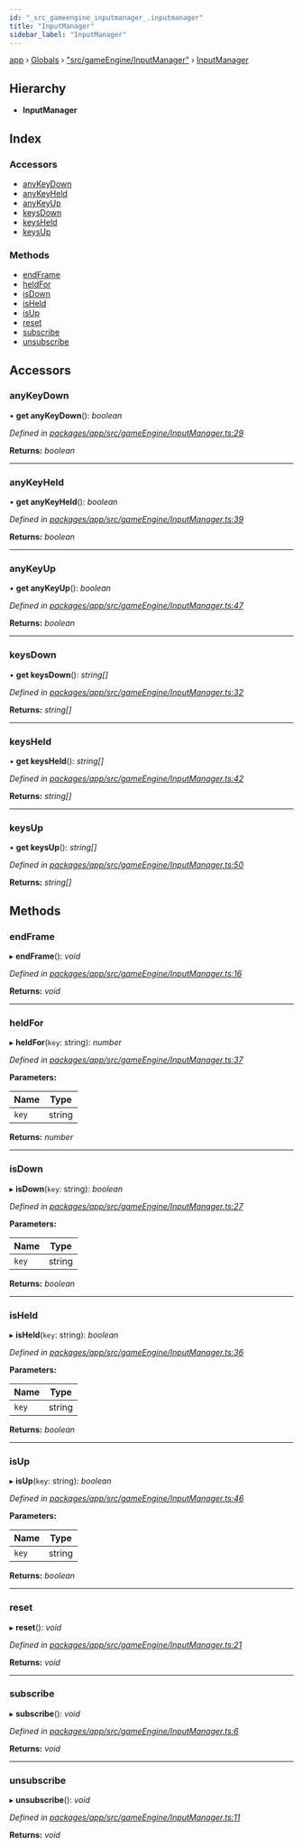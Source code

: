 ```yaml
---
id: "_src_gameengine_inputmanager_.inputmanager"
title: "InputManager"
sidebar_label: "InputManager"
---
```


[app](../index.md) › [Globals](../globals.md) › ["src/gameEngine/InputManager"](../modules/_src_gameengine_inputmanager_.md) › [InputManager](_src_gameengine_inputmanager_.inputmanager.md)

## Hierarchy

* **InputManager**

## Index

### Accessors

* [anyKeyDown](_src_gameengine_inputmanager_.inputmanager.md#anykeydown)
* [anyKeyHeld](_src_gameengine_inputmanager_.inputmanager.md#anykeyheld)
* [anyKeyUp](_src_gameengine_inputmanager_.inputmanager.md#anykeyup)
* [keysDown](_src_gameengine_inputmanager_.inputmanager.md#keysdown)
* [keysHeld](_src_gameengine_inputmanager_.inputmanager.md#keysheld)
* [keysUp](_src_gameengine_inputmanager_.inputmanager.md#keysup)

### Methods

* [endFrame](_src_gameengine_inputmanager_.inputmanager.md#endframe)
* [heldFor](_src_gameengine_inputmanager_.inputmanager.md#heldfor)
* [isDown](_src_gameengine_inputmanager_.inputmanager.md#isdown)
* [isHeld](_src_gameengine_inputmanager_.inputmanager.md#isheld)
* [isUp](_src_gameengine_inputmanager_.inputmanager.md#isup)
* [reset](_src_gameengine_inputmanager_.inputmanager.md#reset)
* [subscribe](_src_gameengine_inputmanager_.inputmanager.md#subscribe)
* [unsubscribe](_src_gameengine_inputmanager_.inputmanager.md#unsubscribe)

## Accessors

###  anyKeyDown

• **get anyKeyDown**(): *boolean*

*Defined in [packages/app/src/gameEngine/InputManager.ts:29](https://github.com/will-hart/pixatore/blob/5d54977/packages/app/src/gameEngine/InputManager.ts#L29)*

**Returns:** *boolean*

___

###  anyKeyHeld

• **get anyKeyHeld**(): *boolean*

*Defined in [packages/app/src/gameEngine/InputManager.ts:39](https://github.com/will-hart/pixatore/blob/5d54977/packages/app/src/gameEngine/InputManager.ts#L39)*

**Returns:** *boolean*

___

###  anyKeyUp

• **get anyKeyUp**(): *boolean*

*Defined in [packages/app/src/gameEngine/InputManager.ts:47](https://github.com/will-hart/pixatore/blob/5d54977/packages/app/src/gameEngine/InputManager.ts#L47)*

**Returns:** *boolean*

___

###  keysDown

• **get keysDown**(): *string[]*

*Defined in [packages/app/src/gameEngine/InputManager.ts:32](https://github.com/will-hart/pixatore/blob/5d54977/packages/app/src/gameEngine/InputManager.ts#L32)*

**Returns:** *string[]*

___

###  keysHeld

• **get keysHeld**(): *string[]*

*Defined in [packages/app/src/gameEngine/InputManager.ts:42](https://github.com/will-hart/pixatore/blob/5d54977/packages/app/src/gameEngine/InputManager.ts#L42)*

**Returns:** *string[]*

___

###  keysUp

• **get keysUp**(): *string[]*

*Defined in [packages/app/src/gameEngine/InputManager.ts:50](https://github.com/will-hart/pixatore/blob/5d54977/packages/app/src/gameEngine/InputManager.ts#L50)*

**Returns:** *string[]*

## Methods

###  endFrame

▸ **endFrame**(): *void*

*Defined in [packages/app/src/gameEngine/InputManager.ts:16](https://github.com/will-hart/pixatore/blob/5d54977/packages/app/src/gameEngine/InputManager.ts#L16)*

**Returns:** *void*

___

###  heldFor

▸ **heldFor**(`key`: string): *number*

*Defined in [packages/app/src/gameEngine/InputManager.ts:37](https://github.com/will-hart/pixatore/blob/5d54977/packages/app/src/gameEngine/InputManager.ts#L37)*

**Parameters:**

Name | Type |
------ | ------ |
`key` | string |

**Returns:** *number*

___

###  isDown

▸ **isDown**(`key`: string): *boolean*

*Defined in [packages/app/src/gameEngine/InputManager.ts:27](https://github.com/will-hart/pixatore/blob/5d54977/packages/app/src/gameEngine/InputManager.ts#L27)*

**Parameters:**

Name | Type |
------ | ------ |
`key` | string |

**Returns:** *boolean*

___

###  isHeld

▸ **isHeld**(`key`: string): *boolean*

*Defined in [packages/app/src/gameEngine/InputManager.ts:36](https://github.com/will-hart/pixatore/blob/5d54977/packages/app/src/gameEngine/InputManager.ts#L36)*

**Parameters:**

Name | Type |
------ | ------ |
`key` | string |

**Returns:** *boolean*

___

###  isUp

▸ **isUp**(`key`: string): *boolean*

*Defined in [packages/app/src/gameEngine/InputManager.ts:46](https://github.com/will-hart/pixatore/blob/5d54977/packages/app/src/gameEngine/InputManager.ts#L46)*

**Parameters:**

Name | Type |
------ | ------ |
`key` | string |

**Returns:** *boolean*

___

###  reset

▸ **reset**(): *void*

*Defined in [packages/app/src/gameEngine/InputManager.ts:21](https://github.com/will-hart/pixatore/blob/5d54977/packages/app/src/gameEngine/InputManager.ts#L21)*

**Returns:** *void*

___

###  subscribe

▸ **subscribe**(): *void*

*Defined in [packages/app/src/gameEngine/InputManager.ts:6](https://github.com/will-hart/pixatore/blob/5d54977/packages/app/src/gameEngine/InputManager.ts#L6)*

**Returns:** *void*

___

###  unsubscribe

▸ **unsubscribe**(): *void*

*Defined in [packages/app/src/gameEngine/InputManager.ts:11](https://github.com/will-hart/pixatore/blob/5d54977/packages/app/src/gameEngine/InputManager.ts#L11)*

**Returns:** *void*
